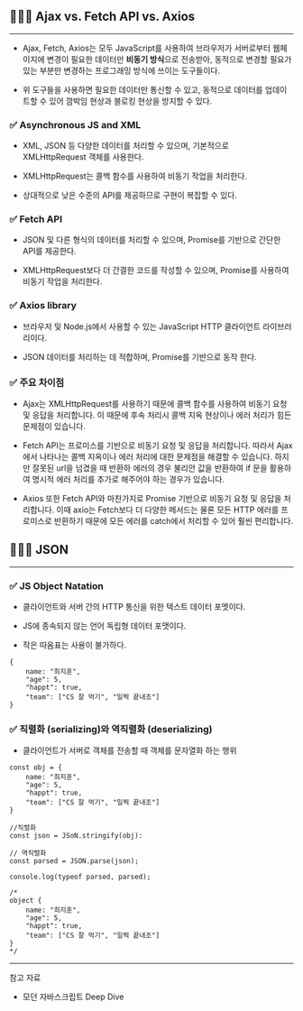 ## 🧑🏻‍💻 Ajax vs. Fetch API vs. Axios
---

- Ajax, Fetch, Axios는 모두 JavaScript를 사용하여 브라우저가 서버로부터 웹페이지에 변경이 필요한 데이터만 **비동기 방식**으로 전송받아, 동적으로 변경할 필요가 있는 부분만 변경하는 프로그래밍 방식에 쓰이는 도구들이다.

- 위 도구들을 사용하면 필요한 데이터만 통신할 수 있고, 동적으로 데이터를 업데이트할 수 있어 깜박임 현상과 블로킹 현상을 방지할 수 있다.

### ✅ Asynchronous JS and XML

- XML, JSON 등 다양한 데이터를 처리할 수 있으며, 기본적으로 XMLHttpRequest 객체를 사용한다. 

- XMLHttpRequest는 콜백 함수를 사용하여 비동기 작업을 처리한다.

- 상대적으로 낮은 수준의 API를 제공하므로 구현이 복잡할 수 있다.

### ✅ Fetch API

- JSON 및 다른 형식의 데이터를 처리할 수 있으며, Promise를 기반으로 간단한 API를 제공한다.

- XMLHttpRequest보다 더 간결한 코드를 작성할 수 있으며, Promise를 사용하여 비동기 작업을 처리한다.

### ✅ Axios library

- 브라우저 및 Node.js에서 사용할 수 있는 JavaScript HTTP 클라이언트 라이브러리이다.

- JSON 데이터를 처리하는 데 적합하며, Promise를 기반으로 동작 한다.

### ✅ 주요 차이점

- Ajax는 XMLHttpRequest를 사용하기 때문에 콜백 함수를 사용하여 비동기 요청 및 응답을 처리합니다. 이 때문에 후속 처리시 콜백 지옥 현상이나 에러 처리가 힘든 문제점이 있습니다.

- Fetch API는 프로미스를 기반으로 비동기 요청 및 응답을 처리합니다. 따라서 Ajax에서 나타나는 콜백 지옥이나 에러 처리에 대한 문제점을 해결할 수 있습니다. 하지만 잘못된 url을 넘겼을 때 반환하 에러의 경우 불리안 값을 반환하여 if 문을 활용하여 명시적 에러 처리를 추가로 해주어야 하는 경우가 있습니다.

- Axios 또한 Fetch API와 마찬가지로 Promise 기반으로 비동기 요청 및 응답을 처리합니다. 이때 axio는 Fetch보다 더 다양한 메서드는 물론 모든 HTTP 에러를 프로미스로 반환하기 때문에 모든 에러를 catch에서 처리할 수 있어 훨씬 편리합니다.

## 🧑🏻‍💻 JSON
---

### ✅ JS Object Natation

- 클라이언트와 서버 간의 HTTP 통신을 위한 텍스트 데이터 포멧이다.

- JS에 종속되지 않는 언어 독립형 데이터 포맷이다.

- 작은 따옴표는 사용이 불가하다.

```tsx
{
	name: "최지훈",
	"age": 5,
	"happt": true,
	"team": ["CS 잘 먹기", "일찍 끝내조"]
}
```

### ✅ 직렬화 (serializing)와 역직렬화 (deserializing)

- 클라이언트가 서버로 객체를 전송할 때 객체를 문자열화 하는 행위

```tsx
const obj = {
	name: "최지훈",
	"age": 5,
	"happt": true,
	"team": ["CS 잘 먹기", "일찍 끝내조"]
}

//직렬화
const json = JSoN.stringify(obj):

// 역직렬화
const parsed = JSON.parse(json);

console.log(typeof parsed, parsed);

/*
object {
	name: "최지훈",
	"age": 5,
	"happt": true,
	"team": ["CS 잘 먹기", "일찍 끝내조"]
}
*/
```
---
참고 자료
- 모던 자바스크립트 Deep Dive
